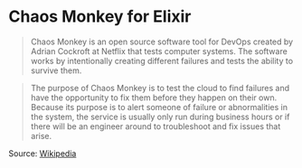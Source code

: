 # Chaos Monkey for Elixir

> Chaos Monkey is an open source software tool for DevOps created by Adrian Cockroft at Netflix that tests computer systems. The software works by intentionally creating different failures and tests the ability to survive them.

> The purpose of Chaos Monkey is to test the cloud to find failures and have the opportunity to fix them before they happen on their own. Because its purpose is to alert someone of failure or abnormalities in the system, the service is usually only run during business hours or if there will be an engineer around to troubleshoot and fix issues that arise.

Source: [Wikipedia](https://en.wikipedia.org/wiki/Chaos_Monkey)
